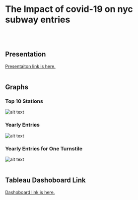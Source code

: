 # The Impact of covid-19 on nyc subway entries

<br><br>
## Presentation
[Presentaiton link is here.](https://github.com/elafsalem/SDS/blob/main/Presentation/Project.pdf)
<br><br>
## Graphs
### Top 10 Stations <br>
![alt text](https://github.com/elafsalem/SDS/blob/main/Graphs/Top10Stations.png)
### Yearly Entries <br>
![alt text](https://github.com/elafsalem/SDS/blob/main/Graphs/Yearly_Entries.png)
### Yearly Entries for One Turnstile<br>
![alt text](https://github.com/elafsalem/SDS/blob/main/Graphs/Yearly_Entries_for_one_turnstile.png)
<br><br>
## Tableau Dashoboard Link
[Dashoboard link is here.](https://public.tableau.com/app/profile/elaf1539/viz/covidandmtadata/Dashboard2)
